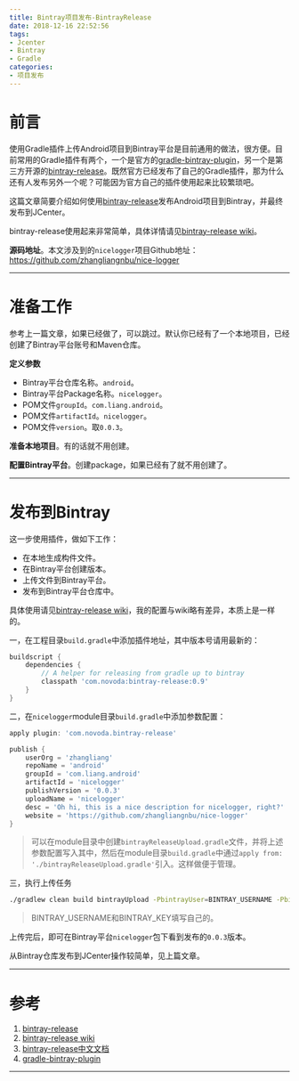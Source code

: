 ```yaml
---
title: Bintray项目发布-BintrayRelease
date: 2018-12-16 22:52:56
tags:
- Jcenter
- Bintray
- Gradle
categories:
- 项目发布
---
```


# 前言

使用Gradle插件上传Android项目到Bintray平台是目前通用的做法，很方便。目前常用的Gradle插件有两个，一个是官方的[gradle-bintray-plugin](https://github.com/bintray/gradle-bintray-plugin#readme)，另一个是第三方开源的[bintray-release](https://github.com/novoda/bintray-release)。既然官方已经发布了自己的Gradle插件，那为什么还有人发布另外一个呢？可能因为官方自己的插件使用起来比较繁琐吧。

这篇文章简要介绍如何使用[bintray-release](https://github.com/novoda/bintray-release)发布Android项目到Bintray，并最终发布到JCenter。

bintray-release使用起来非常简单，具体详情请见[bintray-release wiki](https://github.com/novoda/bintray-release/wiki)。

**源码地址**。本文涉及到的`nicelogger`项目Github地址：https://github.com/zhangliangnbu/nice-logger

---

# 准备工作

参考上一篇文章，如果已经做了，可以跳过。默认你已经有了一个本地项目，已经创建了Bintray平台账号和Maven仓库。

**定义参数**

- Bintray平台仓库名称。`android`。
- Bintray平台Package名称。`nicelogger`。
- POM文件`groupId`。`com.liang.android`。
- POM文件`artifactId`。`nicelogger`。
- POM文件`version`。取`0.0.3`。

**准备本地项目**。有的话就不用创建。

**配置Bintray平台**。创建package，如果已经有了就不用创建了。

---

# 发布到Bintray

这一步使用插件，做如下工作：

* 在本地生成构件文件。
* 在Bintray平台创建版本。
* 上传文件到Bintray平台。
* 发布到Bintray平台仓库中。

具体使用请见[bintray-release wiki](https://github.com/novoda/bintray-release/wiki)，我的配置与wiki略有差异，本质上是一样的。

一，在工程目录`build.gradle`中添加插件地址，其中版本号请用最新的：

```groovy
buildscript {
    dependencies {
        // A helper for releasing from gradle up to bintray
        classpath 'com.novoda:bintray-release:0.9'
    }
}
```

二，在`nicelogger`module目录`build.gradle`中添加参数配置：

```groovy
apply plugin: 'com.novoda.bintray-release'

publish {
    userOrg = 'zhangliang'
    repoName = 'android'
    groupId = 'com.liang.android'
    artifactId = 'nicelogger'
    publishVersion = '0.0.3'
    uploadName = 'nicelogger'
    desc = 'Oh hi, this is a nice description for nicelogger, right?'
    website = 'https://github.com/zhangliangnbu/nice-logger'
}
```

> 可以在module目录中创建`bintrayReleaseUpload.gradle`文件，并将上述参数配置写入其中，然后在module目录`build.gradle`中通过`apply from: './bintrayReleaseUpload.gradle'`引入。这样做便于管理。

三，执行上传任务

```bash
./gradlew clean build bintrayUpload -PbintrayUser=BINTRAY_USERNAME -PbintrayKey=BINTRAY_KEY -PdryRun=false
```

>BINTRAY_USERNAME和BINTRAY_KEY填写自己的。

上传完后，即可在Bintray平台`nicelogger`包下看到发布的`0.0.3`版本。

从Bintray仓库发布到JCenter操作较简单，见上篇文章。

----

# 参考

1. [bintray-release](https://github.com/novoda/bintray-release)
2. [bintray-release wiki](https://github.com/novoda/bintray-release/wiki)
3. [bintray-release中文文档](https://github.com/novoda/bintray-release/wiki/%E4%B8%AD%E6%96%87%E6%96%87%E6%A1%A3HOME)
4. [gradle-bintray-plugin](https://github.com/bintray/gradle-bintray-plugin#readme)

---

